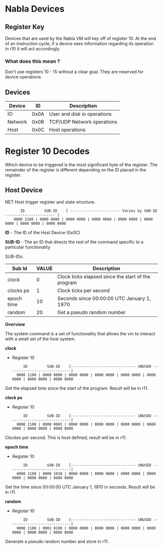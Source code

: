 # Nabla Devices

## Register Key

Devices that are used by the Nabla VM will key off of register 10. At the end of an instruction cycle, if a device sees information regarding its operation in r10 it will act accordingly. 

### What does this mean ? 

Don't use registers 10 - 15 without a clear goal. They are reserved for device operations

## Devices


| Device     | ID      | Description                 |  
|---         |---      |---                          |  
|    IO      | 0x0A    | User and disk io operations |
| Network    | 0x0B    | TCP/UDP Network operations  |
| Host       | 0x0C    | Host operations             |

# Register 10 Decodes

Which device to be triggered is the most significant byte of the register. The remainder of the register
is different depending on the ID placed in the register. 

## Host Device

NET Host trigger register and state structure.

           ID         SUB-ID    [ ----------------------- Varies by SUB-ID  ----------------------- ]
        0000 1100 | 0000 0000 | 0000 0000 | 0000 0000 | 0000 0000 | 0000 0000 | 0000 0000 | 0000 0000 
        
**ID**     - The ID of the Host Device (0x0C)

**SUB-ID** - The an ID that directs the rest of the command specific to a particular functionality

SUB-IDs: 

| Sub Id          | VALUE | Description                                         |  
|---              |---    |---                                                  |  
|    clock        |  0    | Clock ticks elapsed since the start of the program  |
|    clocks ps    |  1    | Clock ticks per second                              |
|    epoch time   |  10   | Seconds since 00:00:00 UTC January 1, 1970          |
|    random       |  20   | Get a pseudo random number                          |

**Overview**

The system command is a set of functionality that allows the vm to interact with a small set of the host system. 


**clock**

* Register 10

           ID         SUB-ID    [------------------------------ UNUSED -----------------------------]
        0000 1100 | 0000 0000 | 0000 0000 | 0000 0000 | 0000 0000 | 0000 0000 | 0000 0000 | 0000 0000 

Get the elapsed time since the start of the program. Result will be in r11.


**clock ps**

* Register 10

           ID         SUB-ID    [------------------------------ UNUSED -----------------------------]
        0000 1100 | 0000 0001 | 0000 0000 | 0000 0000 | 0000 0000 | 0000 0000 | 0000 0000 | 0000 0000 

Clockes per second. This is host defined, result will be in r11.


**epoch time**

* Register 10

           ID         SUB-ID    [------------------------------ UNUSED -----------------------------]
        0000 1100 | 0000 1010 | 0000 0000 | 0000 0000 | 0000 0000 | 0000 0000 | 0000 0000 | 0000 0000 

Get the time since 00:00:00 UTC January 1, 1970 in seconds. Result will be in r11.

**random**

* Register 10

           ID         SUB-ID    [------------------------------ UNUSED -----------------------------]
        0000 1100 | 0001 0100 | 0000 0000 | 0000 0000 | 0000 0000 | 0000 0000 | 0000 0000 | 0000 0000 

Generate a pseudo random number and store in r11.